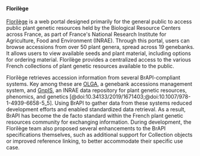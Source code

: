 #### Florilège

<!-- Alice B -->
[Florilège](https://florilege.arcad-project.org/) is a web portal designed primarily for the general public to access public plant genetic resources held by the Biological Resource Centers across France, as part of France's National Research Institute for Agriculture, Food and Environment (INRAE). Through this portal, users can browse accessions from over 50 plant genera, spread across 19 genebanks. It allows users to view available seeds and plant material, including options for ordering material. Florilège provides a centralized access to the various French collections of plant genetic resources available to the public.

Florilège retrieves accession information from several BrAPI-compliant systems. Key among these are [OLGA](https://crb-plantes-olga.fr/public/frontend/auth/login), a genebank accessions management system, and [GnpIS](https://urgi.versailles.inra.fr/Tools/GnpIS), an INRAE data repository for plant genetic resources, phenomics, and genetics [@doi:10.34133/2019/1671403;@doi:10.1007/978-1-4939-6658-5_5]. Using BrAPI to gather data from these systems reduced development efforts and enabled standardized data retrieval. As a result, BrAPI has become the de facto standard within the French plant genetic resources community for exchanging information. During development, the Florilège team also proposed several enhancements to the BrAPI specifications themselves, such as additional support for Collection objects or improved reference linking, to better accommodate their specific use case.

<!-- ![Figure Florilege Workflow](images/Schema_Florilege.jpg){#fig:Schema_Florilege width="100%"} -->
